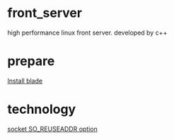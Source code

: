# front_server
high performance linux front server. developed by c++

# prepare
[Install blade](https://github.com/chen3feng/typhoon-blade)


# technology
[socket SO_REUSEADDR option](http://www.cnblogs.com/mydomain/archive/2011/08/23/2150567.html)
